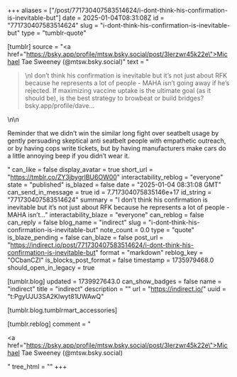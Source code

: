 +++
aliases = ["/post/771730407583514624/i-dont-think-his-confirmation-is-inevitable-but"]
date = 2025-01-04T08:31:08Z
id = "771730407583514624"
slug = "i-dont-think-his-confirmation-is-inevitable-but"
type = "tumblr-quote"

[tumblr]
source = "<a href=\"https://bsky.app/profile/mtsw.bsky.social/post/3lerzwr45k22e\">Michael Tae Sweeney (@mtsw.bsky.social)</a>"
text = "<blockquote><p>\nI don’t think his confirmation is inevitable but it’s not just about RFK because he represents a lot of people - MAHA isn’t going away if he’s rejected. If maximizing vaccine uptake is the ultimate goal (as it should be), is the best strategy to browbeat or build bridges? bsky.app/profile/dave&hellip;</p></blockquote>\n\n<p>Reminder that we didn&rsquo;t win the similar long fight over seatbelt usage by gently persuading skeptical anti seatbelt people with empathetic outreach, or by having cops write tickets, but by having manufacturers make cars do a little annoying beep if you didn&rsquo;t wear it.</p>"
can_like = false
display_avatar = true
short_url = "https://tmblr.co/ZY3jbygrlBU6OW00"
interactability_reblog = "everyone"
state = "published"
is_blazed = false
date = "2025-01-04 08:31:08 GMT"
can_send_in_message = true
id = 7.717304075835146e+17
id_string = "771730407583514624"
summary = "I don’t think his confirmation is inevitable but it’s not just about RFK because he represents a lot of people - MAHA isn’t..."
interactability_blaze = "everyone"
can_reblog = false
can_reply = false
blog_name = "indirect"
slug = "i-dont-think-his-confirmation-is-inevitable-but"
note_count = 0.0
type = "quote"
is_blaze_pending = false
can_blaze = false
post_url = "https://indirect.io/post/771730407583514624/i-dont-think-his-confirmation-is-inevitable-but"
format = "markdown"
reblog_key = "OCbanCZI"
is_blocks_post_format = false
timestamp = 1735979468.0
should_open_in_legacy = true

[tumblr.blog]
updated = 1739927643.0
can_show_badges = false
name = "indirect"
title = "indirect"
description = ""
url = "https://indirect.io/"
uuid = "t:PgyUJU3SA2Klwyt81UWAwQ"

[tumblr.blog.tumblrmart_accessories]

[tumblr.reblog]
comment = "<p><a href=\"https://bsky.app/profile/mtsw.bsky.social/post/3lerzwr45k22e\">Michael Tae Sweeney (@mtsw.bsky.social)</a></p>"
tree_html = ""
+++
